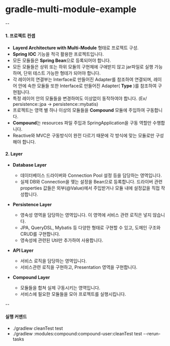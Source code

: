 # gradle-multi-module-example

--
#### 1. 프로젝트 컨셉
 - **Layerd Architecture with Multi-Module** 형태로 프로젝트 구성.
 - **Spring IOC** 기능을 적극 활용한 프로젝트입니다. 
 - 모든 모듈들은 **Spring Bean**으로 등록되어야 합니다.
 - 모든 모듈들은 상위 또는 하위 모듈의 구현체에 구애받지 않고 jar파일로 실행 가능하며, 단위 테스트 가능한 형테가 되어야 합니다.
 - 각 레이어의 연결부는 Interface로 만들어진 Adapter를 참조하여 연결되며, 레이어 안에 속한 모듈들 또한 Interface로 만들어진 Adapter( **Type** )를 참조하여 구현됩니다.
 - 특정 레이어 안의 모듈들을 변경하여도 이상없이 동작하여야 합니다. (Ex/ persistence::jpa -> persistence::mybatis)
 - 프로젝트는 영역 별 하나 이상의 모듈들을 **Compound** 모듈에 주입하여 구동합니다. 
 - **Compound**는 resources 파일 주입과 SpringApplication을 구동 역할만 수행합니다.
 - Reactive와 MVC은 구동방식이 완전 다르기 때문에 각 방식에 맞는 모듈로만 구성해야 합니다.


#### 2. Layer 
 - **Database Layer**
    - 데이터베이스 드라이버와 Connection Pool 설정 등을 담당하는 영역입니다.
    - 실제 DB와 Connection을 맺는 설정을 Bean으로 등록합니다. 드라이버 관련 properties 값들은 외부(@Value)에서 주입받거나 모듈 내에 설정값을 직접 작성합니다.

 - **Persistence Layer**
   - 영속성 영역을 담당하는 영역입니다. 이 영역에 서비스 관련 로직은 넣지 않습니다.
   - JPA, QueryDSL, Mybatis 등 다양한 형태로 구현할 수 있고, 도메인 구조와 CRUD를 구현합니다.
   - 영속성에 관련된 Util만 추가하여 사용합니다.

 - **API Layer**
   - 서비스 로직을 담당하는 영역입니다.
   - 서비스관련 로직을 구현하고, Presentation 영역을 구현합니다.

 - **Compound Layer**
   - 모듈들을 합쳐 실제 구동시키는 영역입니다.
   - 서비스에 필요한 모듈들을 모아 프로젝트를 실행시킵니다.



--
#### 실행 커맨드
 - ./gradlew cleanTest test
 - ./gradlew :modules:compound:compound-user:cleanTest test --rerun-tasks
 